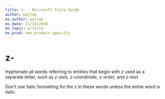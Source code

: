 ```yaml
---
title: z- - Microsoft Style Guide
author: pallep
ms.author: pallep
ms.date: 11/19/2016
ms.topic: article
ms.prod: non-product-specific
---
```


# z-

Hyphenate all words referring to entities that begin with *z* used as a separate letter, such as *z-axis, z-coordinate, z-order,* and *z-test.* 

Don't use italic formatting for the *z* in these words unless the entire word is italic.
